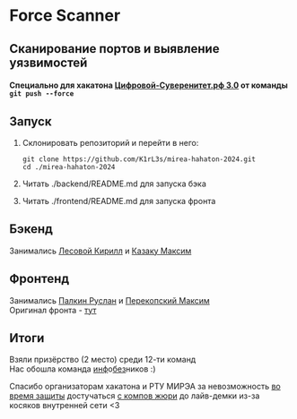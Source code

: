 # Force Scanner

## Сканирование портов и выявление уязвимостей

#### Специально для хакатона [Цифровой-Суверенитет.рф 3.0](https://xn----ctbbmaapfe8bebxhmwbjl2b.xn--p1ai/) от команды `git push --force`

## Запуск
1. Склонировать репозиторий и перейти в него:

    ```
    git clone https://github.com/K1rL3s/mirea-hahaton-2024.git
    cd ./mirea-hahaton-2024
    ```

2. Читать ./backend/README.md для запуска бэка
3. Читать ./frontend/README.md для запуска фронта

## Бэкенд

Занимались [Лесовой Кирилл](https://github.com/K1rL3s) и [Казаку Максим](https://github.com/TheLovii)

## Фронтенд

Занимались [Палкин Руслан](https://github.com/rusandorx) и [Перекопский Максим](https://github.com/Wo0zZ1) \
Оригинал фронта - [тут](https://github.com/rusandorx/mirea-hahaton-frontend)


## Итоги

Взяли призёрство (2 место) среди 12-ти команд \
Нас обошла команда [инф](https://github.com/SSSR-HACKATHON-2024/asp-24)о[без](https://github.com/SSSR-HACKATHON-2024/asp-24-gui)ников :)

Спасибо организаторам хакатона и РТУ МИРЭА за невозможность <u>во время защиты</u> достучаться <u>с компов жюри</u> до лайв-демки из-за косяков внутренней сети <3 